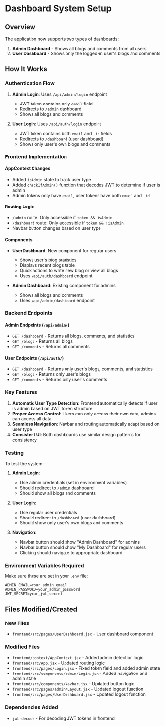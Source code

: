 # Dashboard System Setup

## Overview
The application now supports two types of dashboards:
1. **Admin Dashboard** - Shows all blogs and comments from all users
2. **User Dashboard** - Shows only the logged-in user's blogs and comments

## How It Works

### Authentication Flow
1. **Admin Login**: Uses `/api/admin/login` endpoint
   - JWT token contains only `email` field
   - Redirects to `/admin` dashboard
   - Shows all blogs and comments

2. **User Login**: Uses `/api/auth/login` endpoint
   - JWT token contains both `email` and `_id` fields
   - Redirects to `/dashboard` (user dashboard)
   - Shows only user's own blogs and comments

### Frontend Implementation

#### AppContext Changes
- Added `isAdmin` state to track user type
- Added `checkIfAdmin()` function that decodes JWT to determine if user is admin
- Admin tokens only have `email`, user tokens have both `email` and `_id`

#### Routing Logic
- `/admin` route: Only accessible if `token && isAdmin`
- `/dashboard` route: Only accessible if `token && !isAdmin`
- Navbar button changes based on user type

#### Components
- **UserDashboard**: New component for regular users
  - Shows user's blog statistics
  - Displays recent blogs table
  - Quick actions to write new blog or view all blogs
  - Uses `/api/auth/dashboard` endpoint

- **Admin Dashboard**: Existing component for admins
  - Shows all blogs and comments
  - Uses `/api/admin/dashboard` endpoint

### Backend Endpoints

#### Admin Endpoints (`/api/admin/`)
- `GET /dashboard` - Returns all blogs, comments, and statistics
- `GET /blogs` - Returns all blogs
- `GET /comments` - Returns all comments

#### User Endpoints (`/api/auth/`)
- `GET /dashboard` - Returns only user's blogs, comments, and statistics
- `GET /blogs` - Returns only user's blogs
- `GET /comments` - Returns only user's comments

### Key Features

1. **Automatic User Type Detection**: Frontend automatically detects if user is admin based on JWT token structure
2. **Proper Access Control**: Users can only access their own data, admins can access all data
3. **Seamless Navigation**: Navbar and routing automatically adapt based on user type
4. **Consistent UI**: Both dashboards use similar design patterns for consistency

### Testing

To test the system:

1. **Admin Login**:
   - Use admin credentials (set in environment variables)
   - Should redirect to `/admin` dashboard
   - Should show all blogs and comments

2. **User Login**:
   - Use regular user credentials
   - Should redirect to `/dashboard` (user dashboard)
   - Should show only user's own blogs and comments

3. **Navigation**:
   - Navbar button should show "Admin Dashboard" for admins
   - Navbar button should show "My Dashboard" for regular users
   - Clicking should navigate to appropriate dashboard

### Environment Variables Required

Make sure these are set in your `.env` file:
```
ADMIN_EMAIL=your_admin_email
ADMIN_PASSWORD=your_admin_password
JWT_SECRET=your_jwt_secret
```

## Files Modified/Created

### New Files
- `frontend/src/pages/UserDashboard.jsx` - User dashboard component

### Modified Files
- `frontend/context/AppContext.jsx` - Added admin detection logic
- `frontend/src/App.jsx` - Updated routing logic
- `frontend/src/pages/Login.jsx` - Fixed token field and added admin state
- `frontend/src/components/admin/Login.jsx` - Added navigation and admin state
- `frontend/src/components/Navbar.jsx` - Updated button logic
- `frontend/src/pages/admin/Layout.jsx` - Updated logout function
- `frontend/src/pages/UserDashboard.jsx` - Updated logout function

### Dependencies Added
- `jwt-decode` - For decoding JWT tokens in frontend 